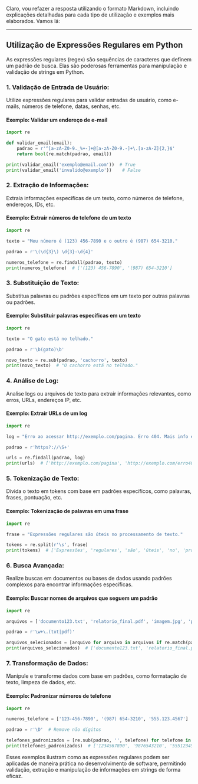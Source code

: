 Claro, vou refazer a resposta utilizando o formato Markdown, incluindo explicações detalhadas para cada tipo de utilização e exemplos mais elaborados. Vamos lá:

---

## Utilização de Expressões Regulares em Python

As expressões regulares (regex) são sequências de caracteres que definem um padrão de busca. Elas são poderosas ferramentas para manipulação e validação de strings em Python.

### 1. **Validação de Entrada de Usuário:**

Utilize expressões regulares para validar entradas de usuário, como e-mails, números de telefone, datas, senhas, etc.

#### Exemplo: Validar um endereço de e-mail
```python
import re

def validar_email(email):
    padrao = r'^[a-zA-Z0-9._%+-]+@[a-zA-Z0-9.-]+\.[a-zA-Z]{2,}$'
    return bool(re.match(padrao, email))

print(validar_email('exemplo@email.com'))  # True
print(validar_email('invalido@exemplo'))    # False
```

### 2. **Extração de Informações:**

Extraia informações específicas de um texto, como números de telefone, endereços, IDs, etc.

#### Exemplo: Extrair números de telefone de um texto
```python
import re

texto = "Meu número é (123) 456-7890 e o outro é (987) 654-3210."

padrao = r'\(\d{3}\) \d{3}-\d{4}'

numeros_telefone = re.findall(padrao, texto)
print(numeros_telefone)  # ['(123) 456-7890', '(987) 654-3210']
```

### 3. **Substituição de Texto:**

Substitua palavras ou padrões específicos em um texto por outras palavras ou padrões.

#### Exemplo: Substituir palavras específicas em um texto
```python
import re

texto = "O gato está no telhado."

padrao = r'\b(gato)\b'

novo_texto = re.sub(padrao, 'cachorro', texto)
print(novo_texto)  # "O cachorro está no telhado."
```

### 4. **Análise de Log:**

Analise logs ou arquivos de texto para extrair informações relevantes, como erros, URLs, endereços IP, etc.

#### Exemplo: Extrair URLs de um log
```python
import re

log = "Erro ao acessar http://exemplo.com/pagina. Erro 404. Mais info em http://exemplo.com/erro404."

padrao = r'https?://\S+'

urls = re.findall(padrao, log)
print(urls)  # ['http://exemplo.com/pagina', 'http://exemplo.com/erro404']
```

### 5. **Tokenização de Texto:**

Divida o texto em tokens com base em padrões específicos, como palavras, frases, pontuação, etc.

#### Exemplo: Tokenização de palavras em uma frase
```python
import re

frase = "Expressões regulares são úteis no processamento de texto."

tokens = re.split(r'\s', frase)
print(tokens)  # ['Expressões', 'regulares', 'são', 'úteis', 'no', 'processamento', 'de', 'texto.']
```

### 6. **Busca Avançada:**

Realize buscas em documentos ou bases de dados usando padrões complexos para encontrar informações específicas.

#### Exemplo: Buscar nomes de arquivos que seguem um padrão
```python
import re

arquivos = ['documento123.txt', 'relatorio_final.pdf', 'imagem.jpg', 'planilha.xls']

padrao = r'\w+\.(txt|pdf)'

arquivos_selecionados = [arquivo for arquivo in arquivos if re.match(padrao, arquivo)]
print(arquivos_selecionados)  # ['documento123.txt', 'relatorio_final.pdf']
```

### 7. **Transformação de Dados:**

Manipule e transforme dados com base em padrões, como formatação de texto, limpeza de dados, etc.

#### Exemplo: Padronizar números de telefone
```python
import re

numeros_telefone = ['123-456-7890', '(987) 654-3210', '555.123.4567']

padrao = r'\D'  # Remove não dígitos

telefones_padronizados = [re.sub(padrao, '', telefone) for telefone in numeros_telefone]
print(telefones_padronizados)  # ['1234567890', '9876543210', '5551234567']
```

Esses exemplos ilustram como as expressões regulares podem ser aplicadas de maneira prática no desenvolvimento de software, permitindo validação, extração e manipulação de informações em strings de forma eficaz.
